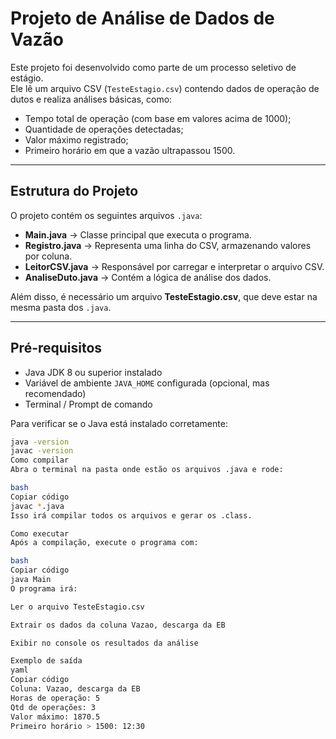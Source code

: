 # Projeto de Análise de Dados de Vazão

Este projeto foi desenvolvido como parte de um processo seletivo de estágio.  
Ele lê um arquivo CSV (`TesteEstagio.csv`) contendo dados de operação de dutos e realiza análises básicas, como:

- Tempo total de operação (com base em valores acima de 1000);
- Quantidade de operações detectadas;
- Valor máximo registrado;
- Primeiro horário em que a vazão ultrapassou 1500.

---

## Estrutura do Projeto

O projeto contém os seguintes arquivos `.java`:

- **Main.java** → Classe principal que executa o programa.  
- **Registro.java** → Representa uma linha do CSV, armazenando valores por coluna.  
- **LeitorCSV.java** → Responsável por carregar e interpretar o arquivo CSV.  
- **AnaliseDuto.java** → Contém a lógica de análise dos dados.

Além disso, é necessário um arquivo **TesteEstagio.csv**, que deve estar na mesma pasta dos `.java`.

---

## Pré-requisitos

- Java JDK 8 ou superior instalado  
- Variável de ambiente `JAVA_HOME` configurada (opcional, mas recomendado)  
- Terminal / Prompt de comando

Para verificar se o Java está instalado corretamente:

```bash
java -version
javac -version
Como compilar
Abra o terminal na pasta onde estão os arquivos .java e rode:

bash
Copiar código
javac *.java
Isso irá compilar todos os arquivos e gerar os .class.

Como executar
Após a compilação, execute o programa com:

bash
Copiar código
java Main
O programa irá:

Ler o arquivo TesteEstagio.csv

Extrair os dados da coluna Vazao, descarga da EB

Exibir no console os resultados da análise

Exemplo de saída
yaml
Copiar código
Coluna: Vazao, descarga da EB
Horas de operação: 5
Qtd de operações: 3
Valor máximo: 1870.5
Primeiro horário > 1500: 12:30
